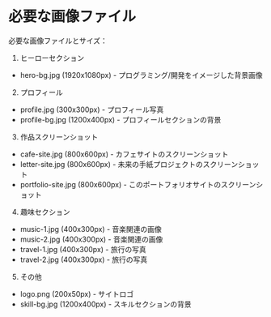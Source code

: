 # 必要な画像ファイル

必要な画像ファイルとサイズ：

1. ヒーローセクション
- hero-bg.jpg (1920x1080px) - プログラミング/開発をイメージした背景画像

2. プロフィール
- profile.jpg (300x300px) - プロフィール写真
- profile-bg.jpg (1200x400px) - プロフィールセクションの背景

3. 作品スクリーンショット
- cafe-site.jpg (800x600px) - カフェサイトのスクリーンショット
- letter-site.jpg (800x600px) - 未来の手紙プロジェクトのスクリーンショット
- portfolio-site.jpg (800x600px) - このポートフォリオサイトのスクリーンショット

4. 趣味セクション
- music-1.jpg (400x300px) - 音楽関連の画像
- music-2.jpg (400x300px) - 音楽関連の画像
- travel-1.jpg (400x300px) - 旅行の写真
- travel-2.jpg (400x300px) - 旅行の写真

5. その他
- logo.png (200x50px) - サイトロゴ
- skill-bg.jpg (1200x400px) - スキルセクションの背景 